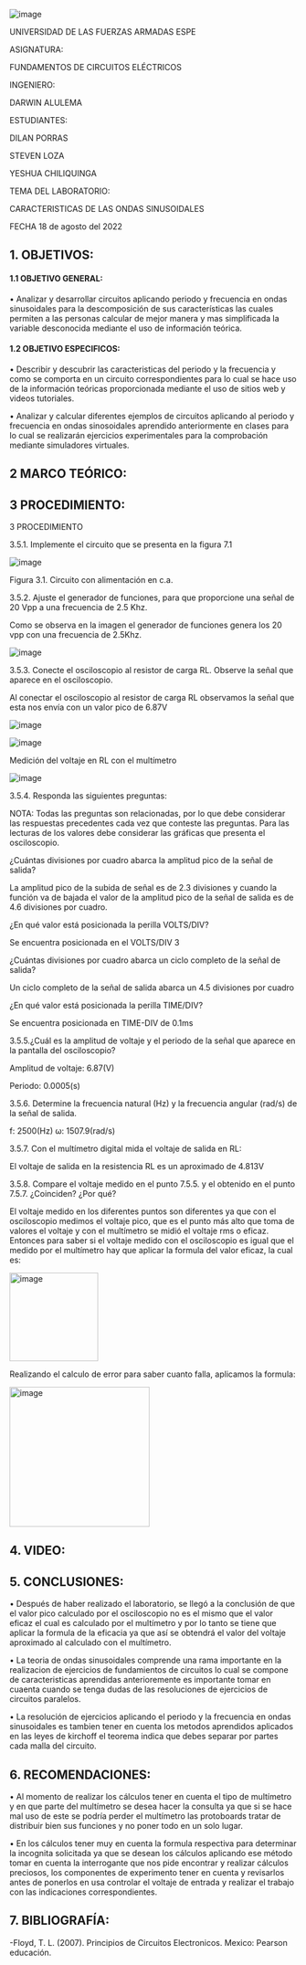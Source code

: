 ![image](https://user-images.githubusercontent.com/105320981/169589146-23574580-d5de-43cb-825d-f510a2e4c035.png)

UNIVERSIDAD DE LAS FUERZAS ARMADAS
ESPE


ASIGNATURA:

FUNDAMENTOS DE CIRCUITOS ELÉCTRICOS

INGENIERO:

 DARWIN ALULEMA

ESTUDIANTES:

DILAN PORRAS

STEVEN LOZA

YESHUA CHILIQUINGA

TEMA DEL LABORATORIO:

CARACTERISTICAS DE LAS ONDAS SINUSOIDALES

FECHA
18 de agosto del 2022

## 1. OBJETIVOS:

#### 1.1 OBJETIVO GENERAL:

•	Analizar y desarrollar circuitos aplicando periodo y frecuencia en ondas sinusoidales para la descomposición de sus características las cuales permiten a las personas calcular de mejor manera y mas simplificada la variable desconocida mediante el uso de información teórica.

#### 1.2 OBJETIVO ESPECIFICOS:

•	Describir y descubrir las caracteristicas del periodo y la frecuencia y como se comporta en un circuito correspondientes para lo cual se hace uso de la información teóricas proporcionada mediante el uso de sitios web y videos tutoriales.

•	Analizar y calcular diferentes ejemplos de circuitos aplicando al periodo y frecuencia en ondas sinosoidales aprendido anteriormente en clases para lo cual se realizarán ejercicios experimentales para la comprobación mediante simuladores virtuales.
## 2 MARCO TEÓRICO:


## 3 PROCEDIMIENTO:

3 PROCEDIMIENTO

3.5.1. Implemente el circuito que se presenta en la figura 7.1


![image](https://user-images.githubusercontent.com/104999420/185521071-abd07270-97fb-45d1-8138-c0a5e7348f68.png)

Figura 3.1. Circuito con alimentación en c.a.

3.5.2. Ajuste el generador de funciones, para que proporcione una señal de 20 Vpp a
una frecuencia de 2.5 Khz.

Como se observa en la imagen el generador de funciones genera los 20 vpp con una frecuencia de 2.5Khz.

![image](https://user-images.githubusercontent.com/104999420/185521177-c226c8b8-562b-4509-b2ed-52e429275160.png)

3.5.3. Conecte el osciloscopio al resistor de carga RL. Observe la señal que aparece en
el osciloscopio.

Al conectar el osciloscopio al resistor de carga RL observamos la señal que esta nos envía con un valor pico de 6.87V

![image](https://user-images.githubusercontent.com/104863870/185521816-9abda65e-8b55-4756-a7f0-75ba493e80dd.png)

![image](https://user-images.githubusercontent.com/104863870/185521776-cc7de1f3-5b38-4211-a945-58ee5498af78.png)

Medición del voltaje en RL con el multímetro

![image](https://user-images.githubusercontent.com/104863870/185521656-64332f0e-4c4b-409a-8795-3fa3c9503654.png)

3.5.4. Responda las siguientes preguntas:

NOTA: Todas las preguntas son relacionadas, por lo que debe considerar las respuestas precedentes cada vez que conteste las preguntas. Para las lecturas de los valores debe considerar las gráficas que presenta el osciloscopio.

¿Cuántas divisiones por cuadro abarca la amplitud pico de la señal de salida?

La amplitud pico de la subida de señal es de 2.3 divisiones y cuando la función va de bajada el valor de la amplitud pico de la señal de salida es de 4.6 divisiones por cuadro.

¿En qué valor está posicionada la perilla VOLTS/DIV? 

Se encuentra posicionada en el VOLTS/DIV 3

¿Cuántas divisiones por cuadro abarca un ciclo completo de la señal de salida?

Un ciclo completo de la señal de salida abarca un 4.5 divisiones por cuadro 

¿En qué valor está posicionada la perilla TIME/DIV? 

Se encuentra posicionada en TIME-DIV de 0.1ms

3.5.5.¿Cuál es la amplitud de voltaje y el periodo de la señal que aparece en la pantalla del osciloscopio?

Amplitud de voltaje: 6.87(V)

Periodo: 0.0005(s)

3.5.6. Determine la frecuencia natural (Hz) y la frecuencia angular (rad/s) de la señal de salida.

f: 2500(Hz)
ω: 1507.9(rad/s)

3.5.7. Con el multímetro digital mida el voltaje de salida en RL: 

El voltaje de salida en la resistencia RL es un aproximado de 4.813V

3.5.8. Compare el voltaje medido en el punto 7.5.5. y el obtenido en el punto 7.5.7.
¿Coinciden?   ¿Por qué?

El voltaje medido en los diferentes puntos son diferentes ya que con el osciloscopio medimos el voltaje pico, que es el punto más alto que toma de valores el voltaje y con el multímetro se midió el voltaje rms o eficaz. Entonces para saber si el voltaje medido con el osciloscopio es igual que el medido por el multímetro hay que aplicar la formula del valor eficaz, la cual es:

<img width="155" alt="image" src="https://user-images.githubusercontent.com/104999420/185521406-7d1e9089-82f8-4763-9506-59916f2f7741.png">

Realizando el calculo de error para saber cuanto falla, aplicamos la formula:

<img width="245" alt="image" src="https://user-images.githubusercontent.com/104999420/185521438-ab2c8ce1-fed2-405f-9fd8-576ab071e859.png">


## 4. VIDEO:



## 5. CONCLUSIONES:

•	Después de haber realizado el laboratorio, se llegó a la conclusión de que el valor pico calculado por el osciloscopio no es el mismo que el valor eficaz el cual es calculado por el multímetro y por lo tanto se tiene que aplicar la formula de la eficacia ya que así se obtendrá el valor del voltaje aproximado al calculado con el multímetro.

•	La teoria de ondas sinusoidales comprende una rama importante en la realizacion de ejercicios de fundamientos de circuitos lo cual se compone de caracteristicas aprendidas anterioremente es importante tomar en cuaenta cuando se tenga dudas de las resoluciones de ejercicios de circuitos paralelos.

•	La resolución de ejercicios aplicando el periodo y la frecuencia en ondas sinusoidales es tambien tener en cuenta los metodos aprendidos aplicados en las leyes de kirchoff el teorema indica que debes separar por partes cada malla del circuito.

## 6. RECOMENDACIONES:

• Al momento de realizar los cálculos tener en cuenta el tipo de multímetro y en que parte del multímetro se desea hacer la consulta ya que si se hace mal uso de este se podría perder el multímetro las protoboards tratar de distribuir bien sus funciones y no poner todo en un solo lugar.

• En los cálculos tener muy en cuenta la formula respectiva para determinar la incognita solicitada ya que se desean los cálculos aplicando ese método tomar en cuenta la interrogante que nos pide encontrar y realizar cálculos preciosos, los componentes de experimento tener en cuenta y revisarlos antes de ponerlos en usa controlar el voltaje de entrada y realizar el trabajo con las indicaciones correspondientes.

## 7. BIBLIOGRAFÍA:

-Floyd, T. L. (2007). Principios de Circuitos Electronicos. Mexico: Pearson educación.
